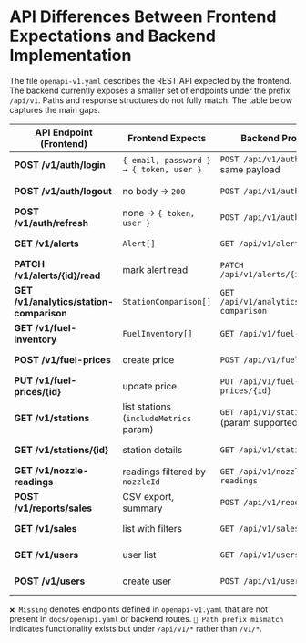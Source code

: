 # API Differences Between Frontend Expectations and Backend Implementation

The file `openapi-v1.yaml` describes the REST API expected by the frontend. The backend currently exposes a smaller set of endpoints under the prefix `/api/v1`. Paths and response structures do not fully match. The table below captures the main gaps.

| API Endpoint (Frontend) | Frontend Expects | Backend Provides | Status |
|-------------------------|-----------------|------------------|-------|
| **POST /v1/auth/login** | `{ email, password } → { token, user }` | `POST /api/v1/auth/login` same payload | 🔧 Path prefix mismatch |
| **POST /v1/auth/logout** | no body → `200` | `POST /api/v1/auth/logout` | 🔧 Path prefix mismatch |
| **POST /v1/auth/refresh** | none → `{ token, user }` | `POST /api/v1/auth/refresh` | 🔧 Path prefix mismatch |
| **GET /v1/alerts** | `Alert[]` | `GET /api/v1/alerts` | ✅ Implemented |
| **PATCH /v1/alerts/{id}/read** | mark alert read | `PATCH /api/v1/alerts/{id}/read` | ✅ Implemented |
| **GET /v1/analytics/station-comparison** | `StationComparison[]` | `GET /api/v1/analytics/station-comparison` | ✅ Implemented |
| **GET /v1/fuel-inventory** | `FuelInventory[]` | `GET /api/v1/fuel-inventory` | ✅ Implemented |
| **POST /v1/fuel-prices** | create price | `POST /api/v1/fuel-prices` | 🔧 Path prefix mismatch |
| **PUT /v1/fuel-prices/{id}** | update price | `PUT /api/v1/fuel-prices/{id}` | ✅ Implemented |
| **GET /v1/stations** | list stations (`includeMetrics` param) | `GET /api/v1/stations` (param supported) | 🔧 Path prefix mismatch |
| **GET /v1/stations/{id}** | station details | `GET /api/v1/stations/{id}` | 🔧 Path prefix mismatch |
| **GET /v1/nozzle-readings** | readings filtered by `nozzleId` | `GET /api/v1/nozzle-readings` | 🔧 Path prefix mismatch |
| **POST /v1/reports/sales** | CSV export, summary | `POST /api/v1/reports/sales` | ✅ Implemented |
| **GET /v1/sales** | list with filters | `GET /api/v1/sales` | 🔧 Path prefix mismatch |
| **GET /v1/users** | user list | `GET /api/v1/users` | 🔧 Path prefix mismatch |
| **POST /v1/users** | create user | `POST /api/v1/users` | 🔧 Path prefix mismatch |

`❌ Missing` denotes endpoints defined in `openapi-v1.yaml` that are not present in `docs/openapi.yaml` or backend routes. `🔧 Path prefix mismatch` indicates functionality exists but under `/api/v1/*` rather than `/v1/*`.
